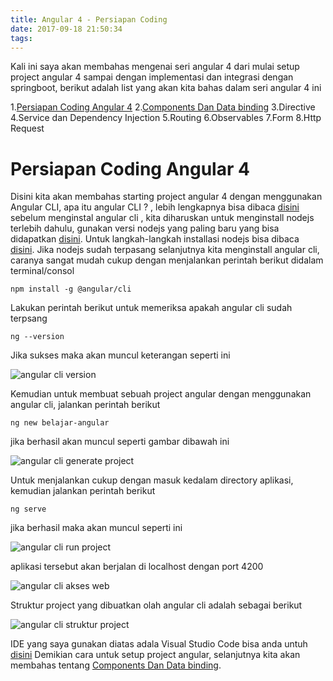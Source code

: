 ```yaml
---
title: Angular 4 - Persiapan Coding
date: 2017-09-18 21:50:34
tags:
---
```


Kali ini saya akan membahas mengenai seri angular 4 dari mulai setup project angular 4 sampai dengan implementasi dan integrasi dengan springboot, berikut adalah list yang akan kita bahas dalam seri angular 4 ini

1.[Persiapan Coding Angular 4](/angular-4-Persiapan-Coding/)
2.[Components Dan Data binding](/angular-4-Components-dan-Data-Binding/)
3.Directive
4.Service dan Dependency Injection
5.Routing
6.Observables
7.Form
8.Http Request

<!--more-->

# Persiapan Coding Angular 4
Disini kita akan membahas starting project angular 4 dengan menggunakan Angular CLI, apa itu angular CLI ? , lebih lengkapnya bisa dibaca [disini](https://cli.angular.io/) sebelum menginstal angular cli , kita diharuskan untuk menginstall nodejs terlebih dahulu, gunakan versi nodejs yang paling baru yang bisa didapatkan [disini](https://nodejs.org/en/download/). Untuk langkah-langkah installasi nodejs bisa dibaca [disini](https://nodejs.org/en/download/package-manager/). Jika nodejs sudah terpasang selanjutnya kita menginstall angular cli, caranya sangat mudah cukup dengan menjalankan perintah berikut didalam terminal/consol 

	npm install -g @angular/cli

Lakukan perintah berikut untuk memeriksa apakah angular cli sudah terpsang
	
	ng --version

Jika sukses maka akan muncul keterangan seperti ini

![angular cli version](1.png)

Kemudian untuk membuat sebuah project angular dengan menggunakan angular cli, jalankan perintah berikut

	ng new belajar-angular

jika berhasil akan muncul seperti gambar dibawah ini

![angular cli generate project](2.png)

Untuk menjalankan cukup dengan masuk kedalam directory aplikasi, kemudian jalankan perintah berikut

	ng serve

jika berhasil maka akan muncul seperti ini

![angular cli run project](3.png)

aplikasi tersebut akan berjalan di localhost dengan port 4200

![angular cli akses web](4.png)

Struktur project yang dibuatkan olah angular cli adalah sebagai berikut

![angular cli struktur project](5.png)

IDE yang saya gunakan diatas adala Visual Studio Code bisa anda untuh [disini](https://code.visualstudio.com/)
Demikian cara untuk setup project angular, selanjutnya kita akan membahas tentang [Components Dan Data binding](/angular-4-Components-dan-Data-Binding/).
